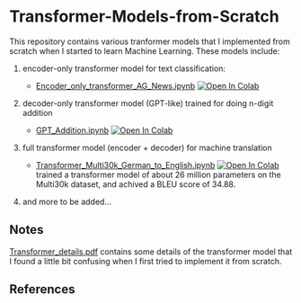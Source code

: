 # Transformer-Models-from-Scratch
This repository contains various tranformer models that I implemented from scratch when I started to learn Machine Learning. These models include:

1. encoder-only transformer model for text classification:
    - [Encoder_only_transformer_AG_News.ipynb](https://github.com/hbchen-one/Transformer-Models-from-Scratch/blob/main/Encoder_only_transformer_AG_News.ipynb) [![Open In Colab](https://colab.research.google.com/assets/colab-badge.svg)](https://colab.research.google.com/github/hbchen-one/Transformer-Models-from-Scratch/blob/main/Encoder_only_transformer_AG_News.ipynb) 

2. decoder-only transformer model (GPT-like) trained for doing n-digit addition 
    - [GPT_Addition.ipynb](https://github.com/hbchen-one/Transformer-Models-from-Scratch/blob/main/GPT_Addition.ipynb)  [![Open In Colab](https://colab.research.google.com/assets/colab-badge.svg)](https://colab.research.google.com/github/hbchen-one/Transformer-Models-from-Scratch/blob/main/GPT_Addition.ipynb)

3. full transformer model (encoder + decoder) for machine translation 
    - [Transformer_Multi30k_German_to_English.ipynb](https://github.com/hbchen-one/Transformer-Models-from-Scratch/blob/main/Transformer_Multi30k_German_to_English.ipynb) [![Open In Colab](https://colab.research.google.com/assets/colab-badge.svg)](https://colab.research.google.com/github/hbchen-one/Transformer-Models-from-Scratch/blob/main/Transformer_Multi30k_German_to_English.ipynb) trained a transformer model of about 26 million parameters on the Multi30k dataset, and achived a BLEU score of 34.88.

5. and more to be added...

## Notes
[Transformer_details.pdf](https://github.com/hbchen-one/Transformer-Models-from-Scratch/blob/main/Transformer_details.pdf) contains some details of the transformer model that I
found a little bit confusing when I first tried to implement it from
scratch.

## References
